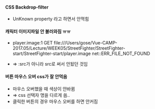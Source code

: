
#### CSS Backdrop-filter
- UnKnown property 라고 하면서 안먹힘

#### 캐릭터 이미지파일 안 불러와짐 ㅠㅠ
- player.image:1 GET file:///Users/gose/Vue-CAMP-2017.05/Lecture/WEEK05/StreetFighter/StreetFighter-start/StreetFighter-start/player.image net::ERR_FILE_NOT_FOUND 

- => :src가 아니라 src로 써서 안됬던 것임

#### 버튼 마우스 오버 css가 잘 안먹음
- 마우스 오버했을 때 색상이 안바뀜
- => css 선택자 명을 다르게 씀..
- 클릭한 버튼의 경우 마우스 오버를 하면 안커짐